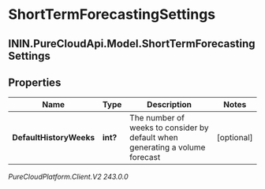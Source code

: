 # ShortTermForecastingSettings

## ININ.PureCloudApi.Model.ShortTermForecastingSettings

## Properties

|Name | Type | Description | Notes|
|------------ | ------------- | ------------- | -------------|
| **DefaultHistoryWeeks** | **int?** | The number of weeks to consider by default when generating a volume forecast | [optional] |



_PureCloudPlatform.Client.V2 243.0.0_

